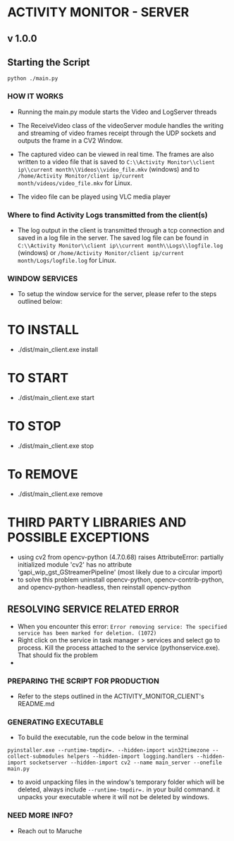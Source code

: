
# ACTIVITY MONITOR - SERVER
## v 1.0.0

## Starting the Script
`python ./main.py`

### HOW IT WORKS
- Running the main.py module starts the Video and LogServer threads

- The ReceiveVideo class of the videoServer module handles the writing and streaming of video frames receipt through the UDP sockets and outputs the frame in a CV2 Window.

- The captured video can be viewed in real time. The frames are also written to a video file that is saved to `C:\\Activity Monitor\\client ip\\current month\\Videos\\video_file.mkv` (windows) and to `/home/Activity Monitor/client ip/current month/videos/video_file.mkv` for Linux.

- The video file can be played using VLC media player

### Where to find Activity Logs transmitted from the client(s)
- The log output in the client is transmitted through a tcp connection and saved in a log file in the server. The saved log file can be found in `C:\\Activity Monitor\\client ip\\current month\\Logs\\logfile.log` (windows) or `/home/Activity Monitor/client ip/current month/Logs/logfile.log` for Linux.


### WINDOW SERVICES

- To setup the window service for the server, please  refer to the steps outlined below:

# TO INSTALL
- ./dist/main_client.exe install

# TO START
- ./dist/main_client.exe start

# TO STOP
- ./dist/main_client.exe stop

# To REMOVE
- ./dist/main_client.exe remove


# THIRD PARTY LIBRARIES AND POSSIBLE EXCEPTIONS
- using cv2 from opencv-python (4.7.0.68) raises AttributeError: partially initialized module 'cv2' has no attribute 'gapi_wip_gst_GStreamerPipeline' (most likely due to a circular import)
- to solve this problem uninstall opencv-python, opencv-contrib-python, and opencv-python-headless, then reinstall opencv-python

## RESOLVING SERVICE RELATED ERROR
- When you encounter this error: `Error removing service: The specified service has been marked for deletion. (1072)`
- Right click on the service in task manager > services and select go to process. Kill the process attached to the service (pythonservice.exe). That should fix the problem
- 
### PREPARING THE SCRIPT FOR PRODUCTION
- Refer to the steps outlined in the ACTIVITY_MONITOR_CLIENT's README.md

### GENERATING EXECUTABLE
- To build the executable, run the code below in the terminal

`pyinstaller.exe --runtime-tmpdir=. --hidden-import win32timezone --collect-submodules helpers --hidden-import logging.handlers --hidden-import socketserver --hidden-import cv2 --name main_server --onefile main.py`

- to avoid unpacking files in the window's temporary folder which will be deleted, always include `--runtime-tmpdir=.` in your build command. it unpacks your executable where it will not be deleted by windows.

### NEED MORE INFO?
- Reach out to Maruche